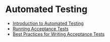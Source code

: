 # Automated Testing

-   [Introduction to Automated Testing](../automated-testing/introduction-to-automated-testing.md)
-   [Running Acceptance Tests](../automated-testing/running-acceptance-tests.md)
-   [Best Practices for Writing Acceptance Tests](../automated-testing/best-practices-for-writing-acceptance-tests.md)
